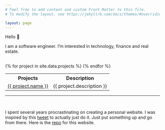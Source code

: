 ```yaml
---
# Feel free to add content and custom Front Matter to this file.
# To modify the layout, see https://jekyllrb.com/docs/themes/#overriding-theme-defaults

layout: page
---
```


Hello 👋

I am a software engineer. I’m interested in technology, finance and real estate.

<br>

<table class="table-first-col-nowrap">
  <tr>
    <th>Projects</th>
    <th>Description</th>
  </tr>
  {% for project in site.data.projects %}
  <tr>
    <td><a href="{{ project.url }}">{{ project.name }}</a></td>
    <td>{{ project.description }}</td>
  </tr>
  {% endfor %}
</table>

---

<br />

I spent several years procrastinating on creating a personal website. I was inspired by this [tweet](https://twitter.com/RamVasuthevan/status/1589036193966329856?s=20&t=ugmG3OLXRUIKGov6VA4zEQ) to actually just do it. Just put something up and go from there. Here is the [repo](https://github.com/RamVasuthevan/Personal-Website) for this website.
